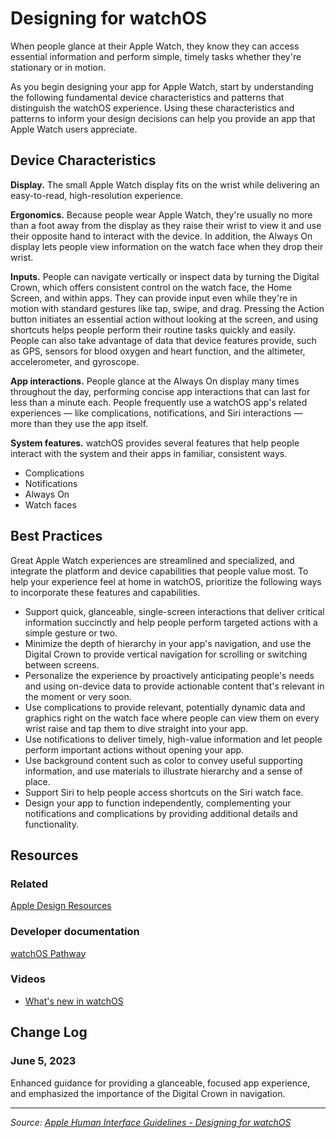 # Designing for watchOS

When people glance at their Apple Watch, they know they can access essential information and perform simple, timely tasks whether they're stationary or in motion.

As you begin designing your app for Apple Watch, start by understanding the following fundamental device characteristics and patterns that distinguish the watchOS experience. Using these characteristics and patterns to inform your design decisions can help you provide an app that Apple Watch users appreciate.

## Device Characteristics

**Display.** The small Apple Watch display fits on the wrist while delivering an easy-to-read, high-resolution experience.

**Ergonomics.** Because people wear Apple Watch, they're usually no more than a foot away from the display as they raise their wrist to view it and use their opposite hand to interact with the device. In addition, the Always On display lets people view information on the watch face when they drop their wrist.

**Inputs.** People can navigate vertically or inspect data by turning the Digital Crown, which offers consistent control on the watch face, the Home Screen, and within apps. They can provide input even while they're in motion with standard gestures like tap, swipe, and drag. Pressing the Action button initiates an essential action without looking at the screen, and using shortcuts helps people perform their routine tasks quickly and easily. People can also take advantage of data that device features provide, such as GPS, sensors for blood oxygen and heart function, and the altimeter, accelerometer, and gyroscope.

**App interactions.** People glance at the Always On display many times throughout the day, performing concise app interactions that can last for less than a minute each. People frequently use a watchOS app's related experiences — like complications, notifications, and Siri interactions — more than they use the app itself.

**System features.** watchOS provides several features that help people interact with the system and their apps in familiar, consistent ways.

- Complications
- Notifications
- Always On
- Watch faces

## Best Practices

Great Apple Watch experiences are streamlined and specialized, and integrate the platform and device capabilities that people value most. To help your experience feel at home in watchOS, prioritize the following ways to incorporate these features and capabilities.

- Support quick, glanceable, single-screen interactions that deliver critical information succinctly and help people perform targeted actions with a simple gesture or two.
- Minimize the depth of hierarchy in your app's navigation, and use the Digital Crown to provide vertical navigation for scrolling or switching between screens.
- Personalize the experience by proactively anticipating people's needs and using on-device data to provide actionable content that's relevant in the moment or very soon.
- Use complications to provide relevant, potentially dynamic data and graphics right on the watch face where people can view them on every wrist raise and tap them to dive straight into your app.
- Use notifications to deliver timely, high-value information and let people perform important actions without opening your app.
- Use background content such as color to convey useful supporting information, and use materials to illustrate hierarchy and a sense of place.
- Support Siri to help people access shortcuts on the Siri watch face.
- Design your app to function independently, complementing your notifications and complications by providing additional details and functionality.

## Resources

### Related

[Apple Design Resources](https://developer.apple.com/design/resources/#watchos-apps)

### Developer documentation

[watchOS Pathway](https://developer.apple.com/watchos/get-started/)

### Videos

- [What's new in watchOS](https://developer.apple.com/videos/play/wwdc2025/334)

## Change Log

### June 5, 2023

Enhanced guidance for providing a glanceable, focused app experience, and emphasized the importance of the Digital Crown in navigation.

---

_Source: [Apple Human Interface Guidelines - Designing for watchOS](https://developer.apple.com/design/human-interface-guidelines/designing-for-watchos)_
